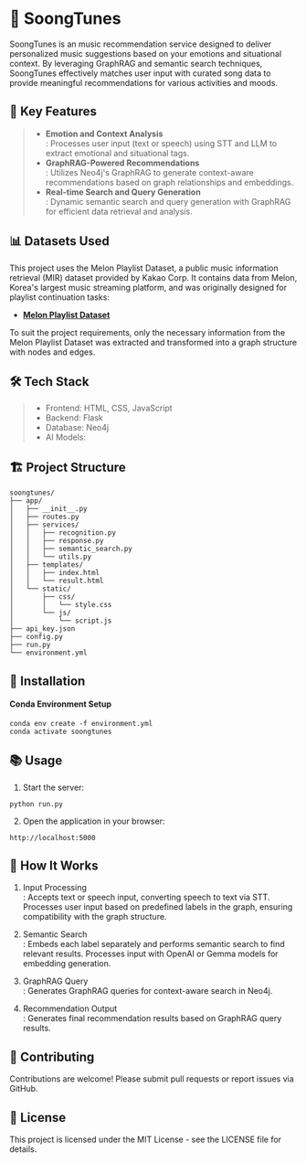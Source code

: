 # 🎵 SoongTunes
SoongTunes is an music recommendation service designed to deliver personalized music suggestions based on your emotions and situational context. By leveraging GraphRAG and semantic search techniques, SoongTunes effectively matches user input with curated song data to provide meaningful recommendations for various activities and moods.

## 🚀 Key Features
> - **Emotion and Context Analysis**   
>   : Processes user input (text or speech) using STT and LLM to extract emotional and situational tags.
> - **GraphRAG-Powered Recommendations**   
>   : Utilizes Neo4j's GraphRAG to generate context-aware recommendations based on graph relationships and embeddings.
> - **Real-time Search and Query Generation**    
>   : Dynamic semantic search and query generation with GraphRAG for efficient data retrieval and analysis.

## 📊 Datasets Used
This project uses the Melon Playlist Dataset, a public music information retrieval (MIR) dataset provided by Kakao Corp. It contains data from Melon, Korea's largest music streaming platform, and was originally designed for playlist continuation tasks:    
- **[Melon Playlist Dataset](https://mtg.github.io/melon-playlist-dataset/)**   

To suit the project requirements, only the necessary information from the Melon Playlist Dataset was extracted and transformed into a graph structure with nodes and edges.

## 🛠️ Tech Stack
> - Frontend: HTML, CSS, JavaScript
> - Backend: Flask
> - Database: Neo4j
> - AI Models:


## 🏗️ Project Structure
```
soongtunes/
├── app/
│   ├── __init__.py        
│   ├── routes.py          
│   ├── services/
│   │   ├── recognition.py 
│   │   ├── response.py
│   │   ├── semantic_search.py
│   │   └── utils.py       
│   ├── templates/         
│   │   ├── index.html     
│   │   └── result.html    
│   └── static/
│       ├── css/          
│       │   └── style.css
│       └── js/          
│           └── script.js
├── api_key.json    
├── config.py             
├── run.py                 
└── environment.yml  
```

## 🚧 Installation
#### Conda Environment Setup
```
conda env create -f environment.yml
conda activate soongtunes
```
## 📚 Usage
1. Start the server:
```
python run.py
```
2. Open the application in your browser:
```
http://localhost:5000
```

## 🧠 How It Works
1. Input Processing   
   : Accepts text or speech input, converting speech to text via STT. Processes user input based on predefined labels in the graph, ensuring compatibility with the graph structure.

2. Semantic Search   
  : Embeds each label separately and performs semantic search to find relevant results. Processes input with OpenAI or Gemma models for embedding generation.

3. GraphRAG Query   
  : Generates GraphRAG queries for context-aware search in Neo4j.

4. Recommendation Output   
  : Generates final recommendation results based on GraphRAG query results.

## 👥 Contributing
Contributions are welcome! Please submit pull requests or report issues via GitHub.

## 📜 License
This project is licensed under the MIT License - see the LICENSE file for details.
